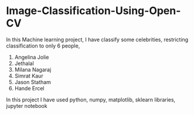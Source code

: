 # Image-Classification-Using-Open-CV
In this Machine learning project, I have classify some celebrities, restricting classification to only 6 people,
1) Angelina Jolie
2) Jethalal
3) Milana Nagaraj
4) Simrat Kaur
5) Jason Statham
6) Hande Ercel

In this project I have used python, numpy, matplotlib, sklearn libraries, jupyter notebook